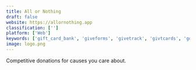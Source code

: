 ```yaml
---
title: All or Nothing
draft: false 
website: https://allornothing.app
classification: ['']
platform: ['Web']
keywords: ['gift_card_bank', 'giveforms', 'givetrack', 'givtcards', 'good_st.', 'involve', 'olive_gives', 'rage_donate', 'donate.ly']
image: logo.png
---
```

Competitive donations for causes you care about.